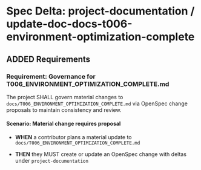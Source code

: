 # Spec Delta: project-documentation / update-doc-docs-t006-environment-optimization-complete

## ADDED Requirements

### Requirement: Governance for T006_ENVIRONMENT_OPTIMIZATION_COMPLETE.md

The project SHALL govern material changes to `docs/T006_ENVIRONMENT_OPTIMIZATION_COMPLETE.md` via OpenSpec change proposals to maintain consistency and review.

#### Scenario: Material change requires proposal

- **WHEN** a contributor plans a material update to `docs/T006_ENVIRONMENT_OPTIMIZATION_COMPLETE.md`

- **THEN** they MUST create or update an OpenSpec change with deltas under `project-documentation`
